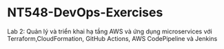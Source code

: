 # NT548-DevOps-Exercises
Lab 2: Quản lý và triển khai hạ tầng AWS và ứng dụng microservices với Terraform,CloudFormation, GitHub Actions, AWS CodePipeline và Jenkins
